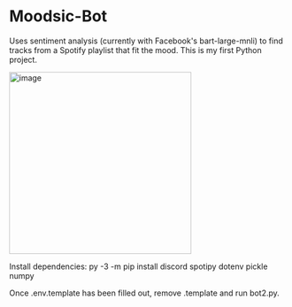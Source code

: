 # Moodsic-Bot
Uses sentiment analysis (currently with Facebook's bart-large-mnli) to find tracks from a Spotify playlist that fit the mood.
This is my first Python project.

<img width="329" alt="image" src="https://github.com/joeod1/Moodsic-Bot/assets/134208394/4e11ffcd-a0e2-429e-9ca9-242b46380c57">

Install dependencies:
py -3 -m pip install discord spotipy dotenv pickle numpy

Once .env.template has been filled out, remove .template and run bot2.py.
